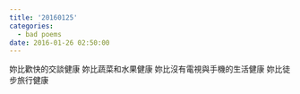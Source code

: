 ```yaml
---
title: '20160125'
categories:
  - bad poems
date: 2016-01-26 02:50:00
---
```


妳比歡快的交談健康
妳比蔬菜和水果健康
妳比沒有電視與手機的生活健康
妳比徒步旅行健康
